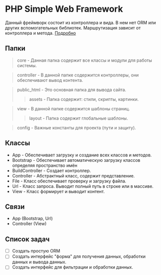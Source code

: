 # PHP Simple Web Framework
Данный фреймворк состоит из контроллера и вида. В нем нет ORM или других вспомогательных библиотек. Маршрутизация зависит от контроллера и метода.
[Подробно](http://simple.siweb.ru)

## Папки
> core -  Данная папка содержит все классы и модули для работы системы.

> controller - В данной папке содержится контроллеры, они обеспечивают вывод контента.

> public_html - Это основная папка для вывода сайта.
> > assets - Папка содержит: стили, скрипты, картинки.

> view - В данной папке содержится шаблоны страниц.
> > layout - Папка содержит глобальные шаблоны.

> config - Важные константы для проекта (пути и защиту).

## Классы
- App - Обеспечивает загрузку и создание всех классов и методов.
- Bootstrap - Обеспечивает автоматическую загрузку классов определяя пространство имён
- BuildController - Создает контроллер.
- Controller - Абстрактный класс, содержит представление.
- File - Класс обеспечивает проверку и загрузку файла.
- Url - Класс запроса. Выводит полный путь в строке или в массиве.
- View - Класс формирует и выводит контент.

## Связи
- App (Bootstrap, Url)
- Controller (View)

## Список задач
- [ ] Создать простую ORM
- [ ] Создать интерфейс "форма" для получения данных, обработки данных и вывода данных.
- [ ] Создать интерфейс для фильтрации и обработки данных.